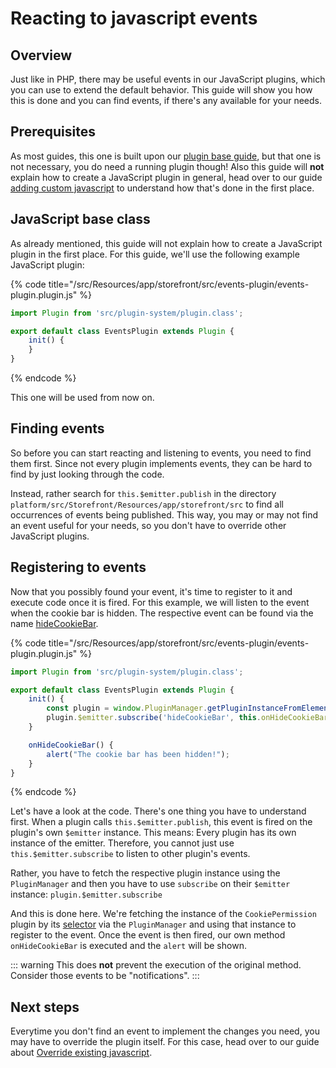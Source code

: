 # Reacting to javascript events

## Overview

Just like in PHP, there may be useful events in our JavaScript plugins, which you can use to extend the default behavior. This guide will show you how this is done and you can find events, if there's any available for your needs.

## Prerequisites

As most guides, this one is built upon our [plugin base guide](../plugin-base-guide.md), but that one is not necessary, you do need a running plugin though! Also this guide will **not** explain how to create a JavaScript plugin in general, head over to our guide [adding custom javascript](add-custom-javascript.md) to understand how that's done in the first place.

## JavaScript base class

As already mentioned, this guide will not explain how to create a JavaScript plugin in the first place. For this guide, we'll use the following example JavaScript plugin:

{% code title="<plugin root>/src/Resources/app/storefront/src/events-plugin/events-plugin.plugin.js" %}

```javascript
import Plugin from 'src/plugin-system/plugin.class';

export default class EventsPlugin extends Plugin {
    init() {
    }
}
```

{% endcode %}

This one will be used from now on.

## Finding events

So before you can start reacting and listening to events, you need to find them first. Since not every plugin implements events, they can be hard to find by just looking through the code.

Instead, rather search for `this.$emitter.publish` in the directory `platform/src/Storefront/Resources/app/storefront/src` to find all occurrences of events being published. This way, you may or may not find an event useful for your needs, so you don't have to override other JavaScript plugins.

## Registering to events

Now that you possibly found your event, it's time to register to it and execute code once it is fired. For this example, we will listen to the event when the cookie bar is hidden. The respective event can be found via the name [hideCookieBar](https://github.com/shopware/platform/blob/v6.3.4.1/src/Storefront/Resources/app/storefront/src/plugin/cookie/cookie-permission.plugin.js#L71).

{% code title="<plugin root>/src/Resources/app/storefront/src/events-plugin/events-plugin.plugin.js" %}

```javascript
import Plugin from 'src/plugin-system/plugin.class';

export default class EventsPlugin extends Plugin {
    init() {
        const plugin = window.PluginManager.getPluginInstanceFromElement(document.querySelector('[data-cookie-permission]'), 'CookiePermission');
        plugin.$emitter.subscribe('hideCookieBar', this.onHideCookieBar);
    }

    onHideCookieBar() {
        alert("The cookie bar has been hidden!");
    }
}
```

{% endcode %}

Let's have a look at the code. There's one thing you have to understand first. When a plugin calls `this.$emitter.publish`, this event is fired on the plugin's own `$emitter` instance. This means: Every plugin has its own instance of the emitter. Therefore, you cannot just use `this.$emitter.subscribe` to listen to other plugin's events.

Rather, you have to fetch the respective plugin instance using the `PluginManager` and then you have to use `subscribe` on their `$emitter` instance: `plugin.$emitter.subscribe`

And this is done here. We're fetching the instance of the `CookiePermission` plugin by its [selector](https://github.com/shopware/platform/blob/v6.3.4.1/src/Storefront/Resources/app/storefront/src/main.js#L103) via the `PluginManager` and using that instance to register to the event. Once the event is then fired, our own method `onHideCookieBar` is executed and the `alert` will be shown.

::: warning
This does **not** prevent the execution of the original method. Consider those events to be "notifications".
:::

## Next steps

Everytime you don't find an event to implement the changes you need, you may have to override the plugin itself. For this case, head over to our guide about [Override existing javascript](override-existing-javascript.md).
